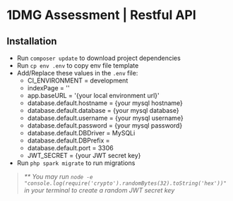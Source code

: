 # 1DMG Assessment | Restful API

## Installation

  * Run `composer update` to download project dependencies
  * Run `cp env .env` to copy env file template
  * Add/Replace these values in the `.env` file:
    * CI_ENVIRONMENT = development
    * indexPage = ''
    * app.baseURL = '{your local environment url}'
    * database.default.hostname = {your mysql hostname}
    * database.default.database = {your mysql database} 
    * database.default.username = {your mysql username}
    * database.default.password = {your mysql password}
    * database.default.DBDriver = MySQLi
    * database.default.DBPrefix =
    * database.default.port = 3306
    * JWT_SECRET = {your JWT secret key}
  * Run `php spark migrate` to run migrations

> _** You may run `node -e "console.log(require('crypto').randomBytes(32).toString('hex'))"` in your terminal to create a random JWT secret key_
